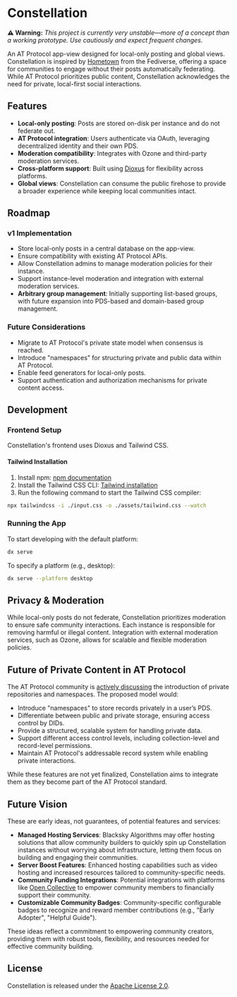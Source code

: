 # Constellation

**⚠️ Warning:** *This project is currently very unstable—more of a concept than a working prototype. Use cautiously and expect frequent changes.*

An AT Protocol app-view designed for local-only posting and global views. Constellation is inspired by [Hometown](https://github.com/hometown-fork/hometown) from the Fediverse, offering a space for communities to engage without their posts automatically federating. While AT Protocol prioritizes public content, Constellation acknowledges the need for private, local-first social interactions.

## Features

- **Local-only posting**: Posts are stored on-disk per instance and do not federate out.
- **AT Protocol integration**: Users authenticate via OAuth, leveraging decentralized identity and their own PDS.
- **Moderation compatibility**: Integrates with Ozone and third-party moderation services.
- **Cross-platform support**: Built using [Dioxus](https://github.com/DioxusLabs/dioxus) for flexibility across platforms.
- **Global views**: Constellation can consume the public firehose to provide a broader experience while keeping local communities intact.

## Roadmap

### v1 Implementation
- Store local-only posts in a central database on the app-view.
- Ensure compatibility with existing AT Protocol APIs.
- Allow Constellation admins to manage moderation policies for their instance.
- Support instance-level moderation and integration with external moderation services.
- **Arbitrary group management**: Initially supporting list-based groups, with future expansion into PDS-based and domain-based group management.

### Future Considerations
- Migrate to AT Protocol's private state model when consensus is reached.
- Introduce "namespaces" for structuring private and public data within AT Protocol.
- Enable feed generators for local-only posts.
- Support authentication and authorization mechanisms for private content access.

## Development

### Frontend Setup

Constellation's frontend uses Dioxus and Tailwind CSS.

#### Tailwind Installation
1. Install npm: [npm documentation](https://docs.npmjs.com/downloading-and-installing-node-js-and-npm)
2. Install the Tailwind CSS CLI: [Tailwind installation](https://tailwindcss.com/docs/installation)
3. Run the following command to start the Tailwind CSS compiler:

```bash
npx tailwindcss -i ./input.css -o ./assets/tailwind.css --watch
```

### Running the App

To start developing with the default platform:

```bash
dx serve
```

To specify a platform (e.g., desktop):

```bash
dx serve --platform desktop
```

## Privacy & Moderation

While local-only posts do not federate, Constellation prioritizes moderation to ensure safe community interactions. Each instance is responsible for removing harmful or illegal content. Integration with external moderation services, such as Ozone, allows for scalable and flexible moderation policies.

## Future of Private Content in AT Protocol

The AT Protocol community is [actively discussing](https://github.com/bluesky-social/atproto/discussions/3363#discussioncomment-12099116) the introduction of private repositories and namespaces. The proposed model would:
- Introduce "namespaces" to store records privately in a user’s PDS.
- Differentiate between public and private storage, ensuring access control by DIDs.
- Provide a structured, scalable system for handling private data.
- Support different access control levels, including collection-level and record-level permissions.
- Maintain AT Protocol's addressable record system while enabling private interactions.

While these features are not yet finalized, Constellation aims to integrate them as they become part of the AT Protocol standard.

## Future Vision

These are early ideas, not guarantees, of potential features and services:

- **Managed Hosting Services**: Blacksky Algorithms may offer hosting solutions that allow community builders to quickly spin up Constellation instances without worrying about infrastructure, letting them focus on building and engaging their communities.
- **Server Boost Features**: Enhanced hosting capabilities such as video hosting and increased resources tailored to community-specific needs.
- **Community Funding Integrations**: Potential integrations with platforms like [Open Collective](https://opencollective.com/) to empower community members to financially support their community.
- **Customizable Community Badges**: Community-specific configurable badges to recognize and reward member contributions (e.g., "Early Adopter", "Helpful Guide").

These ideas reflect a commitment to empowering community creators, providing them with robust tools, flexibility, and resources needed for effective community building.

## License

Constellation is released under the [Apache License 2.0](../LICENSE).

